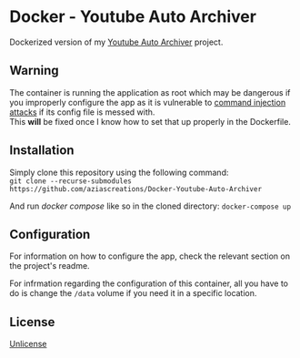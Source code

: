 # Docker - Youtube Auto Archiver

Dockerized version of my [Youtube Auto Archiver](https://github.com/aziascreations/Youtube-Auto-Archiver) project.

## Warning

The container is running the application as root which may be dangerous if you improperly configure the app as it is vulnerable to 
[command injection attacks](https://owasp.org/www-community/attacks/Command_Injection) if its config file is messed with.<br>
This **will** be fixed once I know how to set that up properly in the Dockerfile.

## Installation

Simply clone this repository using the following command:<br>
`git clone --recurse-submodules https://github.com/aziascreations/Docker-Youtube-Auto-Archiver`

And run *docker compose* like so in the cloned directory:
`docker-compose up`

## Configuration

For information on how to configure the app, check the relevant section on the project's readme.

For infrmation regarding the configuration of this container, all you have to do is change the `/data` volume if you need it in a specific location.

## License

[Unlicense](LICENSE)
